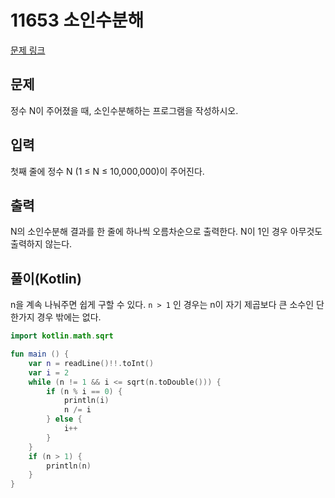 # 11653 소인수분해

[문제 링크](https://www.acmicpc.net/problem/11653)

## 문제

정수 N이 주어졌을 때, 소인수분해하는 프로그램을 작성하시오.

## 입력

첫째 줄에 정수 N (1 ≤ N ≤ 10,000,000)이 주어진다.

## 출력

N의 소인수분해 결과를 한 줄에 하나씩 오름차순으로 출력한다. N이 1인 경우 아무것도 출력하지 않는다.

## 풀이(Kotlin)

n을 계속 나눠주면 쉽게 구할 수 있다. `n > 1` 인 경우는 n이 자기 제곱보다 큰 소수인 단 한가지 경우 밖에는 없다.

```kotlin
import kotlin.math.sqrt

fun main () {
    var n = readLine()!!.toInt()
    var i = 2
    while (n != 1 && i <= sqrt(n.toDouble())) {
        if (n % i == 0) {
            println(i)
            n /= i
        } else {
            i++
        }
    }
    if (n > 1) {
        println(n)
    }
}
```
